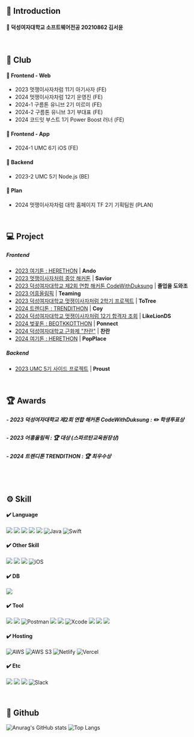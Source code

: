 
## 📒 Introduction
#### 📌 덕성여자대학교 소프트웨어전공 20210862 김서윤
<br>

## 💭 Club
#### 📌 Frontend - Web
- 2023 멋쟁이사자차럼 11기 아기사자 (FE)
- 2024 멋쟁이사자차럼 12기 운영진 (FE)
- 2024-1 구름톤 유니브 2기 미르미 (FE)
- 2024-2 구름톤 유니브 3기 부대표 (FE)
- 2024 코드잇 부스트 1기 Power Boost 러너 (FE)
#### 📌 Frontend - App
- 2024-1 UMC 6기 iOS (FE)
#### 📌 Backend
- 2023-2 UMC 5기 Node.js (BE)
#### 📌 Plan
- 2024 멋쟁이사자차럼 대학 홈페이지 TF 2기 기획팀원 (PLAN)
<br>

## 💻 Project
##### Frontend
- <a href="https://github.com/pookey1104/Herethon-1.git">2023 여기톤 : HERETHON</a> | **Ando**
- <a href="https://github.com/pookey1104/Savior.git">2023 멋쟁이사자처럼 중앙 해커톤</a> | **Savior**
- <a href="https://github.com/pookey1104/2023-CodeWithDS-04.git">2023 덕성여자대학교 제2회 연합 해커톤 CodeWithDuksung</a> | **졸업을 도와조**
- <a href="https://github.com/pookey1104/AHEUNGTHON_Team_5.git">2023 어흥올림픽</a> | **Teaming**
- <a href="https://github.com/pookey1104/ToTree.git">2023 덕성여자대학교 멋쟁이사자처럼 2학기 프로젝트</a> | **ToTree**
- <a href="https://github.com/pookey1104/Coy-Frontend.git">2024 트렌디톤 : TRENDITHON</a> | **Coy**
- <a href="https://github.com/pookey1104/2024-BABYLION-Frontend.git">2024 덕성여자대학교 멋쟁이사자처럼 12기 합격자 조회</a> | **LikeLionDS**
- <a href="https://github.com/9oormthon-univ/2024_BEOTKKOTTHON_TEAM_17_FE.git">2024 벚꽃톤 : BEOTKKOTTHON</a> | **Ponnect**
- <a href="https://github.com/pookey1104/DSFest_FE.git">2024 덕성여자대학교 근화제 "찬란"</a> | **찬란**
- <a href="https://github.com/pookey1104/2024-Herethon-5">2024 여기톤 : HERETHON</a> | **PopPlace**

##### Backend
- <a href="https://github.com/PROUST-TEAM/back-end-2">2023 UMC 5기 사이드 프로젝트</a> | **Proust**
<br>

## 🏆 Awards
##### - 2023 덕성여자대학교 제2회 연합 해커톤 CodeWithDuksung : ✏️ 학생투표상
##### - 2023 어흥올림픽 : 🏆 대상 (스파르탄교육원장상)
##### - 2024 트렌디톤 TRENDITHON : 🏆 최우수상
<br> <br>

## ⚙️ Skill
#### ✔️ Language
<img src="https://img.shields.io/badge/html5-E34F26?style=for-the-badge&logo=html5&logoColor=white"> <img src="https://img.shields.io/badge/css3-1572B6?style=for-the-badge&logo=css3&logoColor=white"> <img src="https://img.shields.io/badge/javascript-F7DF1E?style=for-the-badge&logo=javascript&logoColor=black"> <img src="https://img.shields.io/badge/python-3776AB?style=for-the-badge&logo=python&logoColor=white"> <img src="https://img.shields.io/badge/c-A8B9CC?style=for-the-badge&logo=c&logoColor=white"> ![Java](https://img.shields.io/badge/java-%23ED8B00.svg?style=for-the-badge&logo=openjdk&logoColor=white) ![Swift](https://img.shields.io/badge/swift-F54A2A?style=for-the-badge&logo=swift&logoColor=white)
<br>

#### ✔️ Other Skill
<img src="https://img.shields.io/badge/react.js-61DAFB?style=for-the-badge&logo=react&logoColor=white"> <img src="https://img.shields.io/badge/node.js-339933?style=for-the-badge&logo=nodedotjs&logoColor=white"> <img src="https://img.shields.io/badge/django-092E20?style=for-the-badge&logo=django&logoColor=white"> ![iOS](https://img.shields.io/badge/iOS-000000?style=for-the-badge&logo=ios&logoColor=white)
<br>

#### ✔️ DB
<img src="https://img.shields.io/badge/mysql-4479A1?style=for-the-badge&logo=mysql&logoColor=white"> 

#### ✔️ Tool
<img src="https://img.shields.io/badge/VS Code-007ACC?style=for-the-badge&logo=visualstudiocode&logoColor=white"> <img src="https://img.shields.io/badge/visual studio-5C2D91?style=for-the-badge&logo=visualstudio&logoColor=white"> ![Postman](https://img.shields.io/badge/Postman-FF6C37?style=for-the-badge&logo=postman&logoColor=white) <img src="https://img.shields.io/badge/linux-FCC624?style=for-the-badge&logo=linux&logoColor=black"> <img src="https://img.shields.io/badge/pycharm-000000?style=for-the-badge&logo=pycharm&logoColor=white"> ![Xcode](https://img.shields.io/badge/Xcode-007ACC?style=for-the-badge&logo=Xcode&logoColor=white) <img src="https://img.shields.io/badge/github-181717?style=for-the-badge&logo=github&logoColor=white"> <img src="https://img.shields.io/badge/git-F05032?style=for-the-badge&logo=git&logoColor=white"> <img src="https://img.shields.io/badge/figma-F24E1E?style=for-the-badge&logo=figma&logoColor=white">
<br>

#### ✔️ Hosting
![AWS](https://img.shields.io/badge/AWS-%23FF9900.svg?style=for-the-badge&logo=amazonwebservices&logoColor=white) ![AWS S3](https://img.shields.io/badge/AmazonS3-%569A31.svg?style=for-the-badge&logo=amazons3&logoColor=white) ![Netlify](https://img.shields.io/badge/netlify-%23000000.svg?style=for-the-badge&logo=netlify&logoColor=#00C7B7) ![Vercel](https://img.shields.io/badge/vercel-%23000000.svg?style=for-the-badge&logo=vercel&logoColor=white)
<br>

#### ✔️ Etc
<a href="https://may05.notion.site/cf88ac368346447296871d27653d2745?pvs=4"><img src="https://img.shields.io/badge/notion-000000?style=for-the-badge&logo=notion&logoColor=white"></a> <img src="https://img.shields.io/badge/discord-5865F2?style=for-the-badge&logo=discord&logoColor=white"> <img src="https://img.shields.io/badge/instagram-E4405F?style=for-the-badge&logo=instagram&logoColor=white"> ![Slack](https://img.shields.io/badge/Slack-4A154B?style=for-the-badge&logo=slack&logoColor=white)
<br>

<br>

## 💬 Github
![Anurag's GitHub stats](https://github-readme-stats.vercel.app/api?username=pookey1104&show_icons=true&theme=buefy)
![Top Langs](https://github-readme-stats.vercel.app/api/top-langs/?username=pookey1104&layout=compact&theme=buefy)
